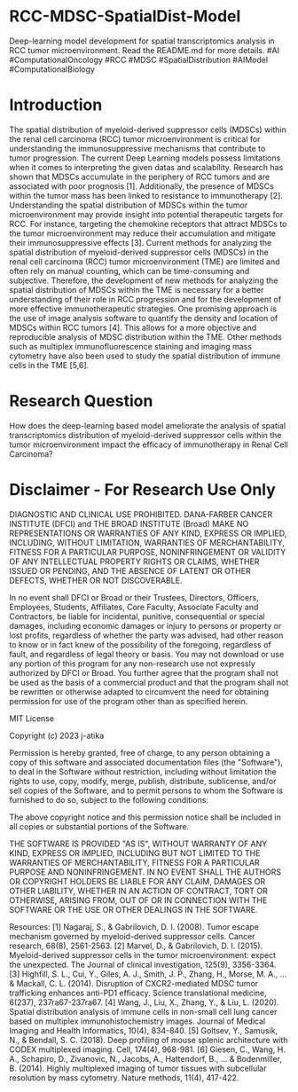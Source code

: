 # RCC-MDSC-SpatialDist-Model
Deep-learning model development for spatial transcriptomics analysis in RCC tumor microenvironment. Read the README.md for more details. #AI #ComputationalOncology #RCC #MDSC #SpatialDistribution #AIModel #ComputationalBiology 


# Introduction 
The spatial distribution of myeloid-derived suppressor cells (MDSCs) within the renal cell carcinoma (RCC) tumor microenvironment is critical for understanding the immunosuppressive mechanisms that contribute to tumor progression. The current Deep Learning models possess limitations when it comes to interpreting the given datas and scalability. Research has shown that MDSCs accumulate in the periphery of RCC tumors and are associated with poor prognosis [1]. Additionally, the presence of MDSCs within the tumor mass has been linked to resistance to immunotherapy [2]. 
Understanding the spatial distribution of MDSCs within the tumor microenvironment may provide insight into potential therapeutic targets for RCC. For instance, targeting the chemokine receptors that attract MDSCs to the tumor microenvironment may reduce their accumulation and mitigate their immunosuppressive effects [3]. 
Current methods for analyzing the spatial distribution of myeloid-derived suppressor cells (MDSCs) in the renal cell carcinoma (RCC) tumor microenvironment (TME) are limited and often rely on manual counting, which can be time-consuming and subjective. Therefore, the development of new methods for analyzing the spatial distribution of MDSCs within the TME is necessary for a better understanding of their role in RCC progression and for the development of more effective immunotherapeutic strategies.
One promising approach is the use of image analysis software to quantify the density and location of MDSCs within RCC tumors [4]. This allows for a more objective and reproducible analysis of MDSC distribution within the TME. Other methods such as multiplex immunofluorescence staining and imaging mass cytometry have also been used to study the spatial distribution of immune cells in the TME [5,6].

# Research Question 
How does the deep-learning based model ameliorate the analysis of spatial transcriptomics distribution of myeloid-derived suppressor cells within the tumor microenvironment impact the efficacy of immunotherapy in Renal Cell Carcinoma?


# Disclaimer - For Research Use Only 
DIAGNOSTIC AND CLINICAL USE PROHIBITED. DANA-FARBER CANCER INSTITUTE (DFCI) and THE BROAD INSTITUTE (Broad) MAKE NO REPRESENTATIONS OR WARRANTIES OF ANY KIND, EXPRESS OR IMPLIED, INCLUDING, WITHOUT LIMITATION, WARRANTIES OF MERCHANTABILITY, FITNESS FOR A PARTICULAR PURPOSE, NONINFRINGEMENT OR VALIDITY OF ANY INTELLECTUAL PROPERTY RIGHTS OR CLAIMS, WHETHER ISSUED OR PENDING, AND THE ABSENCE OF LATENT OR OTHER DEFECTS, WHETHER OR NOT DISCOVERABLE.

In no event shall DFCI or Broad or their Trustees, Directors, Officers, Employees, Students, Affiliates, Core Faculty, Associate Faculty and Contractors, be liable for incidental, punitive, consequential or special damages, including economic damages or injury to persons or property or lost profits, regardless of whether the party was advised, had other reason to know or in fact knew of the possibility of the foregoing, regardless of fault, and regardless of legal theory or basis. You may not download or use any portion of this program for any non-research use not expressly authorized by DFCI or Broad. You further agree that the program shall not be used as the basis of a commercial product and that the program shall not be rewritten or otherwise adapted to circumvent the need for obtaining permission for use of the program other than as specified herein.

MIT License

Copyright (c) 2023 j-atika

Permission is hereby granted, free of charge, to any person obtaining a copy
of this software and associated documentation files (the "Software"), to deal
in the Software without restriction, including without limitation the rights
to use, copy, modify, merge, publish, distribute, sublicense, and/or sell
copies of the Software, and to permit persons to whom the Software is
furnished to do so, subject to the following conditions:

The above copyright notice and this permission notice shall be included in all
copies or substantial portions of the Software.

THE SOFTWARE IS PROVIDED "AS IS", WITHOUT WARRANTY OF ANY KIND, EXPRESS OR
IMPLIED, INCLUDING BUT NOT LIMITED TO THE WARRANTIES OF MERCHANTABILITY,
FITNESS FOR A PARTICULAR PURPOSE AND NONINFRINGEMENT. IN NO EVENT SHALL THE
AUTHORS OR COPYRIGHT HOLDERS BE LIABLE FOR ANY CLAIM, DAMAGES OR OTHER
LIABILITY, WHETHER IN AN ACTION OF CONTRACT, TORT OR OTHERWISE, ARISING FROM,
OUT OF OR IN CONNECTION WITH THE SOFTWARE OR THE USE OR OTHER DEALINGS IN THE
SOFTWARE.




Resources: 
[1] Nagaraj, S., & Gabrilovich, D. I. (2008). Tumor escape mechanism governed by myeloid-derived suppressor cells. Cancer research, 68(8), 2561-2563.
[2] Marvel, D., & Gabrilovich, D. I. (2015). Myeloid-derived suppressor cells in the tumor microenvironment: expect the unexpected. The Journal of clinical investigation, 125(9), 3356-3364.
[3] Highfill, S. L., Cui, Y., Giles, A. J., Smith, J. P., Zhang, H., Morse, M. A., … & Mackall, C. L. (2014). Disruption of CXCR2-mediated MDSC tumor trafficking enhances anti-PD1 efficacy. Science translational medicine, 6(237), 237ra67-237ra67.
[4] Wang, J., Liu, X., Zhang, Y., & Liu, L. (2020). Spatial distribution analysis of immune cells in non-small cell lung cancer based on multiplex immunohistochemistry images. Journal of Medical Imaging and Health Informatics, 10(4), 834-840.
[5] Goltsev, Y., Samusik, N., & Bendall, S. C. (2018). Deep profiling of mouse splenic architecture with CODEX multiplexed imaging. Cell, 174(4), 968-981.
[6] Giesen, C., Wang, H. A., Schapiro, D., Zivanovic, N., Jacobs, A., Hattendorf, B., … & Bodenmiller, B. (2014). Highly multiplexed imaging of tumor tissues with subcellular resolution by mass cytometry. Nature methods, 11(4), 417-422.
